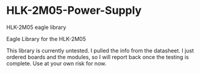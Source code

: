 # HLK-2M05-Power-Supply
HLK-2M05 eagle library

Eagle Library for the HLK-2M05

This library is currently untested. I pulled the info from the datasheet. I just ordered boards and the modules, so I will report back once the testing is complete. Use at your own risk for now.

